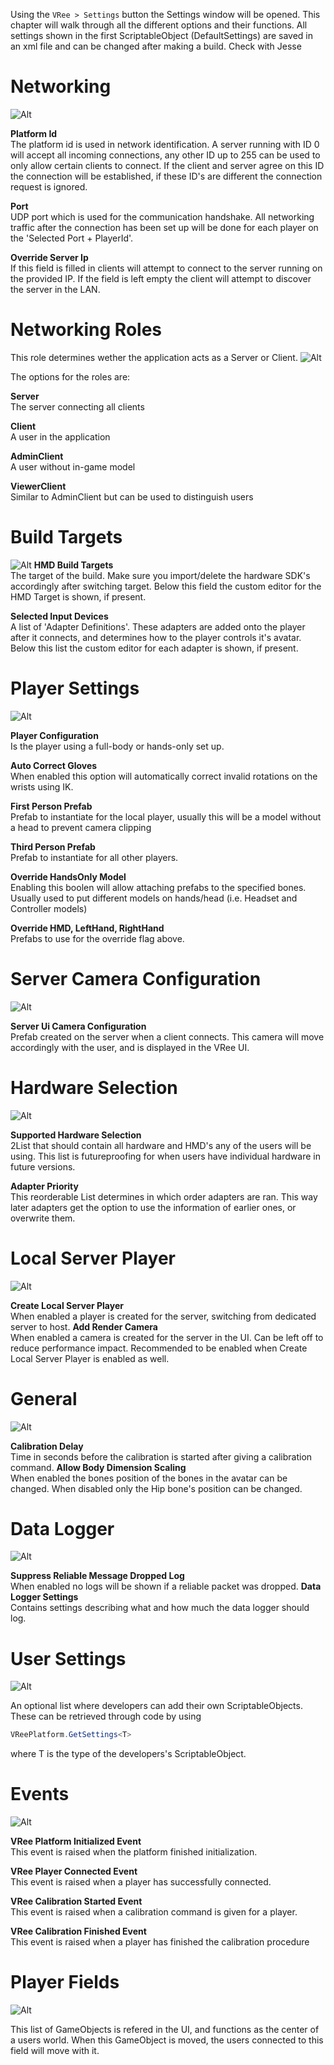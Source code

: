 Using the `VRee > Settings` button the Settings window will be opened. This chapter will walk through all the different options and their functions.
All settings shown in the first ScriptableObject (DefaultSettings) are saved in an xml file and can be changed after making a build. Check with Jesse

# Networking
![Alt](../images/settings/networking.png "Networking.")

__Platform Id__  
The platform id is used in network identification. A server running with ID 0 will accept all incoming connections, any other ID up to 255 can be used to only allow certain clients to connect. If the client and server agree on this ID the connection will be established, if these ID's are different the connection request is ignored.

__Port__  
UDP port which is used for the communication handshake.
All networking traffic after the connection has been set up will be done for each player on the 'Selected Port + PlayerId'.

__Override Server Ip__  
If this field is filled in clients will attempt to connect to the server running on the provided IP. If the field is left empty the client will attempt to discover the server in the LAN.

# Networking Roles
This role determines wether the application acts as a Server or Client. 
![Alt](../images/settings/networking-roles.png "Networking Roles.")

The options for the roles are:

__Server__  
The server connecting all clients  

__Client__  
A user in the application    

__AdminClient__  
A user without in-game model    

__ViewerClient__  
Similar to AdminClient but can be used to distinguish users 

# Build Targets
![Alt](../images/settings/build-targets.png "Build Targets.")
__HMD Build Targets__  
The target of the build. Make sure you import/delete the hardware SDK's accordingly after switching target.
Below this field the custom editor for the HMD Target is shown, if present.

__Selected Input Devices__  
A list of 'Adapter Definitions'. These adapters are added onto the player after it connects, and determines how to the player controls it's avatar.
Below this list the custom editor for each adapter is shown, if present.

# Player Settings
![Alt](../images/settings/player-settings.png "Player Settings.")

__Player Configuration__  
Is the player using a full-body or hands-only set up.

__Auto Correct Gloves__  
When enabled this option will automatically correct invalid rotations on the wrists using IK.

__First Person Prefab__  
Prefab to instantiate for the local player, usually this will be a model without a head to prevent camera clipping

__Third Person Prefab__  
Prefab to instantiate for all other players.

__Override HandsOnly Model__  
Enabling this boolen will allow attaching prefabs to the specified bones. Usually used to put different models on hands/head (i.e. Headset and Controller models)

__Override HMD, LeftHand, RightHand__  
Prefabs to use for the override flag above.

# Server Camera Configuration
![Alt](../images/settings/server-camera-configuration.png "Server Camera Configuration.")

__Server Ui Camera Configuration__  
Prefab created on the server when a client connects. This camera will move accordingly with the user, and is displayed in the VRee UI.

# Hardware Selection
![Alt](../images/settings/hardware-selection.png "Hardware Selection.")

__Supported Hardware Selection__  
2List that should contain all hardware and HMD's any of the users will be using. This list is futureproofing for when users have individual hardware in future versions.

__Adapter Priority__  
This reorderable List determines in which order adapters are ran. This way later adapters get the option to use the information of earlier ones, or overwrite them.

# Local Server Player
![Alt](../images/settings/local-server-player.png "Local Server Player.")

__Create Local Server Player__  
When enabled a player is created for the server, switching from dedicated server to host.
__Add Render Camera__  
When enabled a camera is created for the server in the UI. Can be left off to reduce performance impact.
Recommended to be enabled when Create Local Server Player is enabled as well.

# General
![Alt](../images/settings/general.png "General.")

__Calibration Delay__  
Time in seconds before the calibration is started after giving a calibration command.
__Allow Body Dimension Scaling__  
When enabled the bones position of the bones in the avatar can be changed. When disabled only the Hip bone's position can be changed.

# Data Logger
![Alt](../images/settings/data-logger.png "Data Logger.")

__Suppress Reliable Message Dropped Log__  
When enabled no logs will be shown if a reliable packet was dropped.
__Data Logger Settings__  
Contains settings describing what and how much the data logger should log.

# User Settings
![Alt](../images/settings/user-settings.png "User Settings.")

An optional list where developers can add their own ScriptableObjects. These can be retrieved through code by using 
```c#
VReePlatform.GetSettings<T>
```
where T is the type of the developers's ScriptableObject.

# Events
![Alt](../images/settings/events.png "Events.")

__VRee Platform Initialized Event__  
This event is raised when the platform finished initialization. 

__VRee Player Connected Event__  
This event is raised when a player has successfully connected.  

__VRee Calibration Started Event__  
This event is raised when a calibration command is given for a player.  

__VRee Calibration Finished Event__  
This event is raised when a player has finished the calibration procedure

# Player Fields
![Alt](../images/settings/player-fields.png "Player Fields.")

This list of GameObjects is refered in the UI, and functions as the center of a users world.
When this GameObject is moved, the users connected to this field will move with it.

